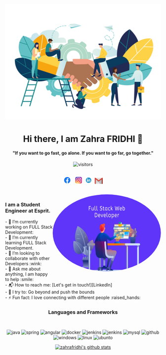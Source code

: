 # ![zohra]( https://github.com/zohra-fridhi/zohra-fridhi/blob/main/Partnership.jpg)

<p>
  <h1 align="center"><b> Hi there, I am Zahra FRIDHI 👋</b></h1>
</p>

<p>
  <h4 align="center"><b>"If you want to go fast, go alone. If you want to go far, go together."</b></h4>
</p>

<p align="center">
    <img align="center" alt="visitors" src="https://gpvc.arturio.dev/Sumanth-Talluri" />
</p>

<p align="center">
<br>
<a href="https://www.facebook.com/zahrafridhii/"><img height="24" src="https://github.com/zohra-fridhi/zohra-fridhi/blob/main/Facebook-logo.png?raw=true" alt="Facebook" /></a>&nbsp;
<a href="https://www.instagram.com/zahra.fridhi/"><img height="24" src="https://github.com/zohra-fridhi/zohra-fridhi/blob/main/ista.png?raw=true" alt="Instagram" /></a>&nbsp;
<a href="https://www.linkedin.com/in/zahra-fridhi-775b2911a/"><img height="24" src="https://github.com/zohra-fridhi/zohra-fridhi/blob/main/linkedIn_PNG38.png?raw=true" alt="LinkedIn" /></a>&nbsp;
<a href="mailto:fridhi.zahraa@gmail.com?subject=Hello%20Zahra"><img height="20" src="https://github.com/zohra-fridhi/zohra-fridhi/blob/main/gmm.png?raw=true" alt="Gmail"/></a>&nbsp;
</p>

<br>

<img align="right" width="350 px" height="250 px" alt="GIF" src="https://github.com/zohra-fridhi/zohra-fridhi/blob/main/815b0f81.jpg?raw=true" style="border-radius: 50%"/>

### I am a Student Engineer at Esprit.
<p align="left">
- 🔭 I’m currently working on FULL Stack Development:
  <br>
- 🌱 I’m currently learning FULL Stack Development.
  <br>
- 👯 I’m looking to collaborate with other Developers :wink: <br>
- 💬 Ask me about anything, I am happy to help :smile: <br>
- 📬 How to reach me: [Let's get in touch!][LinkedIn] <br>
- 🧗 I try to: Go beyond and push the bounds <br>
- ⚡ Fun fact: I love connecting with different people :raised_hands: <br>
<!--- 🥅 2022 Goals: Contribute to Open Source projects-->
</p>
<h3 align="center">Languages and Frameworks</h3>
<br>
<p align="center">
  <img src="https://www.vectorlogo.zone/logos/java/java-icon.svg" alt="java" width="40" height="40"/>
  <img src="https://www.vectorlogo.zone/logos/springio/springio-icon.svg" alt="spring" width="40" height="40"/>
  <img src="https://www.vectorlogo.zone/logos/angular/angular-icon.svg" alt="angular" width="40" height="40"/>
  <img src="https://www.vectorlogo.zone/logos/docker/docker-icon.svg" alt="docker" width="40" height="40"/> 
  <img src="https://www.vectorlogo.zone/logos/jenkins/jenkins-icon.svg" alt="jenkins" width="40" height="40"/>
  <img src="https://github.com/simple-icons/simple-icons/blob/master/icons/sonarqube.svg" alt="jenkins" width="40" height="40"/>
  <img src="https://www.vectorlogo.zone/logos/mysql/mysql-icon.svg" alt="mysql" width="40" height="40"/>
  <img src="https://www.vectorlogo.zone/logos/github/github-tile.svg" alt="github" width="40" height="40"/> 
   <img src="https://upload.wikimedia.org/wikipedia/commons/5/5f/Windows_logo_-_2012.svg" alt="windows" width="40" height="40"/> 
  <img src="https://www.vectorlogo.zone/logos/linux/linux-icon.svg" alt="linux" width="40" height="40"/> 
  <img src="https://www.vectorlogo.zone/logos/ubuntu/ubuntu-icon.svg" alt="ubunto" width="40" height="40"/> 
 </p>


<p align="center">
  <a href="https://github.com/zohra-fridhi">
    <img src="https://github-readme-stats.vercel.app/api?username=zohra-fridhi&count_private=true&hide_border=true&show_icons=true" alt="zahrafridhi's github stats">
  </a>
</p>
<!--
<p align="center">
  <a href="https://github.com/zohra-fridhi">
    <img src="https://github-readme-stats.vercel.app/api/top-langs/?username=zohra-fridhi&layout=compact&hide_border=true&show_icons=true&count_private=true" alt="zohra-fridhi's github stats">
  </a>
</p>
-->
